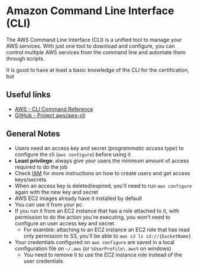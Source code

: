 # Amazon Command Line Interface (CLI)
The AWS Command Line Interface (CLI) is a unified tool to manage your AWS services. With just one tool to download and configure, you can control multiple AWS services from the command line and automate them through scripts.

It is good to have at least a basic knowledge of the CLI for the certification, but 

## Useful links
- [AWS - CLI Command Reference](https://docs.aws.amazon.com/cli/latest/reference/)
- [GitHub - Project aws/aws-cli](https://github.com/aws/aws-cli)

## General Notes
- Users need an access key and secret (*programmatic access type*) to configure the cli (``aws configure``) before using it
- **Least privilege**: always give your users the minimum amount of access required to do the job 
- Check [IAM](IAM.md) for more instructions on how to create users and get access keys/secrets
- When an access key is deleted/expired, you'll need to run ``aws configure`` again with the new key and secret
- AWS EC2 images already have it installed by default
- You can use it from your pc
- If you run it from an EC2 instance that has a role attached to it, with permission to do the action you're executing, you won't need to configure an user access key and secret.
    - For examble: attaching to an EC2 instance an EC2 role that has read only permission to S3, you'll be able to `aws s3 ls s3://{bucketName}` 
- Your credentials configured on `aws configure` are saved in a local configuration file on `~/.aws` (or `%UserProfile\.aws%` on windows)
    - You need to remove it to use the EC2 instance role instead of the user credentials